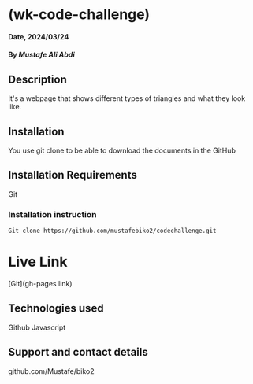 # (wk-code-challenge)

#### Date, 2024/03/24

#### By *Mustafe Ali Abdi*

## Description
It's a webpage that shows different types of triangles and what they look like.

## Installation
You use git clone to be able to download the documents in the GitHub

## Installation Requirements
Git

### Installation instruction
```
Git clone https://github.com/mustafebiko2/codechallenge.git 

```

# Live Link
[Git](gh-pages link)

## Technologies used
Github
Javascript

## Support and contact details
github.com/Mustafe/biko2





















